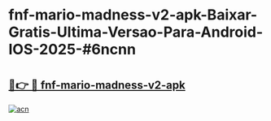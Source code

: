 # fnf-mario-madness-v2-apk-Baixar-Gratis-Ultima-Versao-Para-Android-IOS-2025-#6ncnn

# <h2><a href="https://ainizakaria.my?title=fnf-mario-madness-v2-apk&ref=24M">🔗👉 🔴 fnf-mario-madness-v2-apk</a></h2>

[![acn](https://github.com/user-attachments/assets/0f9c940e-d8b0-45ae-aac7-cd30a18b3e1c)](https://ainizakaria.my?title=fnf-mario-madness-v2-apk&ref=24M)

